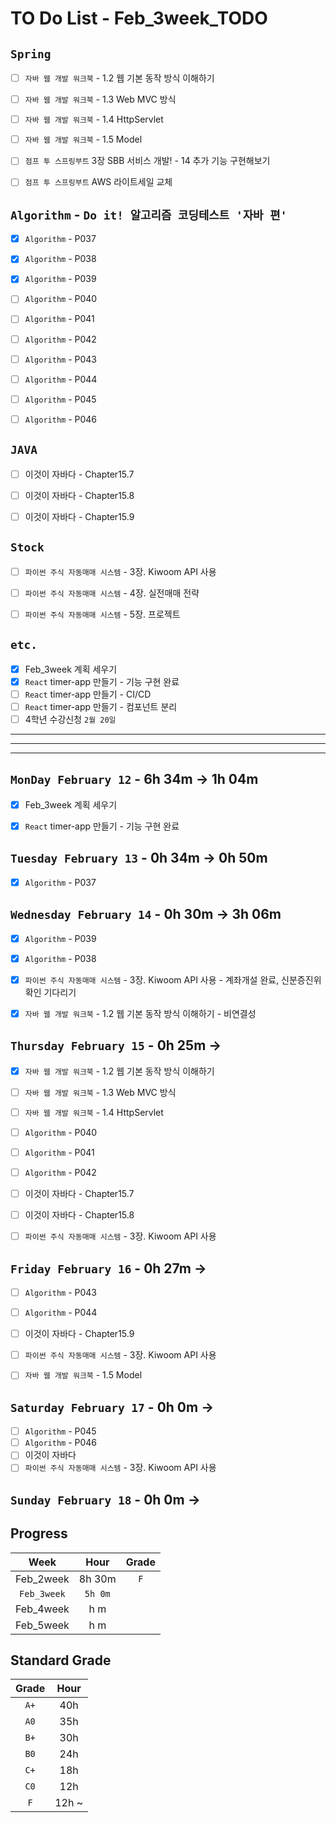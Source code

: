 # TO Do List - Feb_3week_TODO


## `Spring`
- [ ] `자바 웹 개발 워크북` - 1.2 웹 기본 동작 방식 이해하기
- [ ] `자바 웹 개발 워크북` - 1.3 Web MVC 방식
- [ ] `자바 웹 개발 워크북` - 1.4 HttpServlet
- [ ] `자바 웹 개발 워크북` - 1.5 Model
- [ ] `점프 투 스프링부트` 3장 SBB 서비스 개발! - 14 추가 기능 구현해보기
- [ ] `점프 투 스프링부트` AWS 라이트세일 교체


## `Algorithm` - `Do it! 알고리즘 코딩테스트 '자바 편'`
- [x] `Algorithm` - P037
- [x] `Algorithm` - P038
- [x] `Algorithm` - P039
- [ ] `Algorithm` - P040
- [ ] `Algorithm` - P041
- [ ] `Algorithm` - P042
- [ ] `Algorithm` - P043
- [ ] `Algorithm` - P044
- [ ] `Algorithm` - P045
- [ ] `Algorithm` - P046


## `JAVA`
- [ ] 이것이 자바다 - Chapter15.7
- [ ] 이것이 자바다 - Chapter15.8
- [ ] 이것이 자바다 - Chapter15.9


## `Stock`
- [ ] `파이썬 주식 자동매매 시스템` - 3장. Kiwoom API 사용
- [ ] `파이썬 주식 자동매매 시스템` - 4장. 실전매매 전략
- [ ] `파이썬 주식 자동매매 시스템` - 5장. 프로젝트



## `etc.`
- [x] Feb_3week 계획 세우기
- [x] `React` timer-app 만들기 - 기능 구현 완료
- [ ] `React` timer-app 만들기 - CI/CD
- [ ] `React` timer-app 만들기 - 컴포넌트 분리
- [ ] 4학년 수강신청 `2월 20일`

---
---
---

## `MonDay February 12` - 6h 34m -> 1h 04m
- [x] Feb_3week 계획 세우기
- [x] `React` timer-app 만들기 - 기능 구현 완료


## `Tuesday February 13` - 0h 34m -> 0h 50m
- [x] `Algorithm` - P037


## `Wednesday February 14` - 0h 30m -> 3h 06m
- [x] `Algorithm` - P039
- [x] `Algorithm` - P038
- [x] `파이썬 주식 자동매매 시스템` - 3장. Kiwoom API 사용 - 계좌개설 완료, 신분증진위확인 기다리기
- [x] `자바 웹 개발 워크북` - 1.2 웹 기본 동작 방식 이해하기 - 비연결성


## `Thursday February 15` - 0h 25m ->
- [x] `자바 웹 개발 워크북` - 1.2 웹 기본 동작 방식 이해하기
- [ ] `자바 웹 개발 워크북` - 1.3 Web MVC 방식
- [ ] `자바 웹 개발 워크북` - 1.4 HttpServlet
- [ ] `Algorithm` - P040
- [ ] `Algorithm` - P041
- [ ] `Algorithm` - P042
- [ ] 이것이 자바다 - Chapter15.7
- [ ] 이것이 자바다 - Chapter15.8
- [ ] `파이썬 주식 자동매매 시스템` - 3장. Kiwoom API 사용


## `Friday February 16` - 0h 27m ->
- [ ] `Algorithm` - P043
- [ ] `Algorithm` - P044
- [ ] 이것이 자바다 - Chapter15.9
- [ ] `파이썬 주식 자동매매 시스템` - 3장. Kiwoom API 사용
- [ ] `자바 웹 개발 워크북` - 1.5 Model


## `Saturday February 17` - 0h 0m ->
- [ ] `Algorithm` - P045
- [ ] `Algorithm` - P046
- [ ] 이것이 자바다
- [ ] `파이썬 주식 자동매매 시스템` - 3장. Kiwoom API 사용

## `Sunday February 18` - 0h 0m ->



## Progress
| Week | Hour | Grade |
|:---:|:---:|:---:|
|Feb_2week|8h 30m|`F`|
|`Feb_3week`|`5h 0m`||
|Feb_4week|h m||
|Feb_5week|h m||


## Standard Grade
| Grade | Hour |
|:---:|:---:|
|`A+`|40h|
|`A0`|35h|
|`B+`|30h|
|`B0`|24h|
|`C+`|18h|
|`C0`|12h|
|`F`|12h ~|



